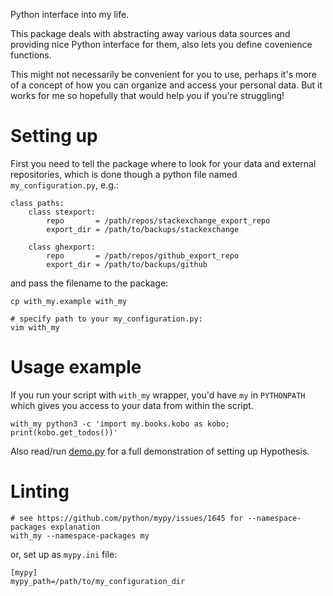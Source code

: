 Python interface into my life.

This package deals with abstracting away various data sources and providing nice Python interface for them, also lets you define covenience functions.

This might not necessarily be convenient for you to use, perhaps it's more of a concept of how you can organize and access your personal data.
But it works for me so hopefully that would help you if you're struggling!

# Setting up
First you need to tell the package where to look for your data and external repositories, which is done though a python file named `my_configuration.py`, e.g.:
```
class paths:
    class stexport:
        repo       = /path/repos/stackexchange_export_repo
        export_dir = /path/to/backups/stackexchange

    class ghexport:
        repo       = /path/repos/github_export_repo
        export_dir = /path/to/backups/github
```

and pass the filename to the package:

```
cp with_my.example with_my

# specify path to your my_configuration.py:
vim with_my
```


# Usage example
If you run your script with `with_my` wrapper, you'd have `my` in `PYTHONPATH` which gives you access to your data from within the script.


```
with_my python3 -c 'import my.books.kobo as kobo; print(kobo.get_todos())' 
```

Also read/run [demo.py](demo.py) for a full demonstration of setting up Hypothesis.


# Linting

```
# see https://github.com/python/mypy/issues/1645 for --namespace-packages explanation
with_my --namespace-packages my
```
or, set up as `mypy.ini` file:
```
[mypy]
mypy_path=/path/to/my_configuration_dir
```
